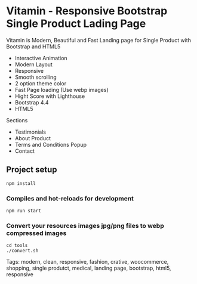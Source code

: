 # Vitamin - Responsive Bootstrap Single Product Lading Page

Vitamin is Modern, Beautiful and Fast Landing page for Single Product with Bootstrap and HTML5

- Interactive Animation
- Modern Layout
- Responsive
- Smooth scrolling
- 2 option theme color
- Fast Page loading (Use webp images)
- Hight Score with Lighthouse
- Bootstrap 4.4
- HTML5

Sections
- Testimonials
- About Product
- Terms and Conditions Popup
- Contact

## Project setup
```
npm install
```

### Compiles and hot-reloads for development
```
npm run start
```

### Convert your resources images jpg/png files to webp compressed images
```
cd tools
./convert.sh
```

Tags: modern, clean, responsive, fashion, crative,  woocommerce, shopping, single produtct, medical, landing page, bootstrap, html5, responsive